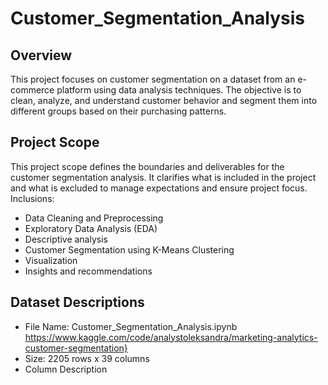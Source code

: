 # Customer_Segmentation_Analysis
## Overview
This project focuses on customer segmentation on a dataset from an e-commerce platform using data analysis techniques. The objective is to clean, analyze, and understand customer behavior and segment them into different groups based on their purchasing patterns.

## Project Scope
This project scope defines the boundaries and deliverables for the customer segmentation analysis. It clarifies what is included in the project and what is excluded to manage expectations and ensure project focus.
Inclusions:
- Data Cleaning and Preprocessing
- Exploratory Data Analysis (EDA)
- Descriptive analysis
- Customer Segmentation using K-Means Clustering
- Visualization
- Insights and recommendations
## Dataset Descriptions
- File Name: Customer_Segmentation_Analysis.ipynb
  https://www.kaggle.com/code/analystoleksandra/marketing-analytics-customer-segmentation}
- Size: 2205 rows x 39 columns 
- Column Description
